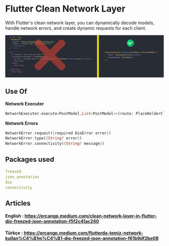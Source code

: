 # Flutter Clean Network Layer

With Flutter's clean network layer, you can dynamically decode models, handle network errors, and create dynamic requests for each client.


![](assets/compare.jpeg)

## Use Of

**Network Executer**

```dart
NetworkExecuter.execute<PostModel,List<PostModel>>(route: PlaceHolderClient.posts(), responseType: PostModel());
```

**Network Errors**

```dart
NetworkError.request({required DioError error})
NetworkError.type({String? error})
NetworkError.connectivity({String? message})
```

## Packages used
```yaml
freezed
json_annotation
dio
connectivity
```

## Articles
#### English : https://ercangp.medium.com/clean-network-layer-in-flutter-dio-freezed-json-annotation-f5f2c41ac240
#### Türkçe : https://ercangp.medium.com/flutterda-temiz-network-kullan%C4%B1m%C4%B1-dio-freezed-json-annotation-f61b9df2be08


